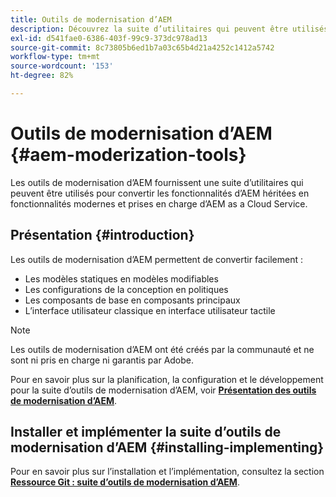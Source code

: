 ```yaml
---
title: Outils de modernisation d’AEM
description: Découvrez la suite d’utilitaires qui peuvent être utilisés pour convertir les fonctionnalités d’AEM héritées en fonctionnalités modernes et prises en charge par AEM as a Cloud Service.
exl-id: d541fae0-6386-403f-99c9-373dc978ad13
source-git-commit: 8c73805b6ed1b7a03c65b4d21a4252c1412a5742
workflow-type: tm+mt
source-wordcount: '153'
ht-degree: 82%

---
```


# Outils de modernisation d’AEM {#aem-moderization-tools}

Les outils de modernisation d’AEM fournissent une suite d’utilitaires qui peuvent être utilisés pour convertir les fonctionnalités d’AEM héritées en fonctionnalités modernes et prises en charge d’AEM as a Cloud Service.


## Présentation {#introduction}

Les outils de modernisation d’AEM permettent de convertir facilement :

* Les modèles statiques en modèles modifiables
* Les configurations de la conception en politiques
* Les composants de base en composants principaux
* L’interface utilisateur classique en interface utilisateur tactile

>[!NOTE]
>Les outils de modernisation d’AEM ont été créés par la communauté et ne sont ni pris en charge ni garantis par Adobe.

Pour en savoir plus sur la planification, la configuration et le développement pour la suite d’outils de modernisation d’AEM, voir **[Présentation des outils de modernisation d’AEM](https://opensource.adobe.com/aem-modernize-tools/)**.

## Installer et implémenter la suite d’outils de modernisation d’AEM {#installing-implementing}

Pour en savoir plus sur l’installation et l’implémentation, consultez la section **[Ressource Git : suite d’outils de modernisation d’AEM](https://github.com/adobe/aem-modernize-tools)**.
